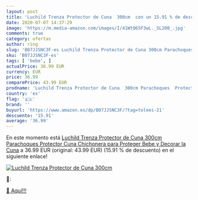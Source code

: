 ```yaml
---
layout: post
title: 'Luchild Trenza Protector de Cuna  300cm  con un 15.91 % de descuento'
date: 2020-07-07 14:37:29
image: 'https://m.media-amazon.com/images/I/41WtQ65F3wL._SL200_.jpg'
comments: true
category: ofertas
author: ring
slug: 'B07JJSNC3F-es Luchild Trenza Protector de Cuna 300cm Parachoques...'
sku: 'B07JJSNC3F-es'
tags: [ 'bebe', ]
actualPrice: 36.99 EUR
currency: EUR
price: 36.99
comparePrice: 43.99 EUR
prodname: 'Luchild Trenza Protector de Cuna  300cm Parachoques  Protector Cuna Chichonera para Proteger Bebe y Decorar la Cuna'
country: 'es'
flag: '🇪🇸'
brand: ''
buyurl: 'https://www.amazon.es/dp/B07JJSNC3F/?tag=tolees-21'
descuento: '15.91'
average: '36.99'
---
```


En este momento está [Luchild Trenza Protector de Cuna  300cm Parachoques  Protector Cuna Chichonera para Proteger Bebe y Decorar la Cuna](https://www.amazon.es/dp/B07JJSNC3F/?tag=tolees-21) a 36.99 EUR (original: 43.99 EUR) (15.91 %  de descuento) en el siguiente enlace!

[![Luchild Trenza Protector de Cuna  300cm ](https://m.media-amazon.com/images/I/41WtQ65F3wL._SL200_.jpg)](https://www.amazon.es/dp/B07JJSNC3F/?tag=tolees-21)

🔎:


[🛒 Aquí!!!](https://www.amazon.es/dp/B07JJSNC3F/?tag=tolees-21)
